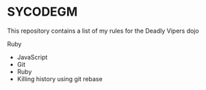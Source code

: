 SYCODEGM
==========

This repository contains a list of my rules for the Deadly Vipers dojo


Ruby

* JavaScript
* Git
* Ruby
* Killing history using git rebase
